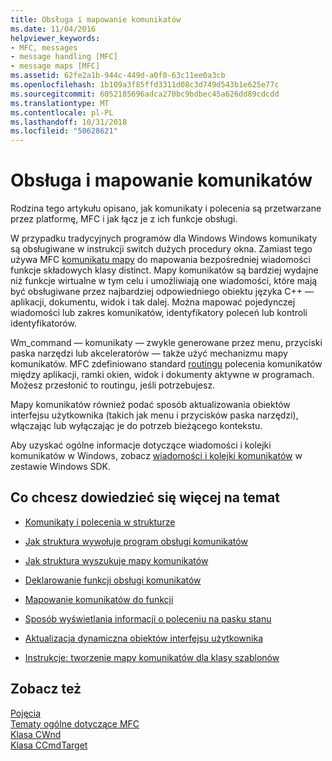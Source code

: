 ```yaml
---
title: Obsługa i mapowanie komunikatów
ms.date: 11/04/2016
helpviewer_keywords:
- MFC, messages
- message handling [MFC]
- message maps [MFC]
ms.assetid: 62fe2a1b-944c-449d-a0f0-63c11ee0a3cb
ms.openlocfilehash: 1b109a3f85ffd3311d08c3d749d543b1e625e77c
ms.sourcegitcommit: 6052185696adca270bc9bdbec45a626dd89cdcdd
ms.translationtype: MT
ms.contentlocale: pl-PL
ms.lasthandoff: 10/31/2018
ms.locfileid: "50628621"
---
```

# <a name="message-handling-and-mapping"></a>Obsługa i mapowanie komunikatów

Rodzina tego artykułu opisano, jak komunikaty i polecenia są przetwarzane przez platformę, MFC i jak łącz je z ich funkcje obsługi.

W przypadku tradycyjnych programów dla Windows Windows komunikaty są obsługiwane w instrukcji switch dużych procedury okna. Zamiast tego używa MFC [komunikatu mapy](../mfc/message-categories.md) do mapowania bezpośredniej wiadomości funkcje składowych klasy distinct. Mapy komunikatów są bardziej wydajne niż funkcje wirtualne w tym celu i umożliwiają one wiadomości, które mają być obsługiwane przez najbardziej odpowiedniego obiektu języka C++ — aplikacji, dokumentu, widok i tak dalej. Można mapować pojedynczej wiadomości lub zakres komunikatów, identyfikatory poleceń lub kontroli identyfikatorów.

Wm_command — komunikaty — zwykle generowane przez menu, przyciski paska narzędzi lub akceleratorów — także użyć mechanizmu mapy komunikatów. MFC zdefiniowano standard [routingu](../mfc/command-routing.md) polecenia komunikatów między aplikacji, ramki okien, widok i dokumenty aktywne w programach. Możesz przesłonić to routingu, jeśli potrzebujesz.

Mapy komunikatów również podać sposób aktualizowania obiektów interfejsu użytkownika (takich jak menu i przycisków paska narzędzi), włączając lub wyłączając je do potrzeb bieżącego kontekstu.

Aby uzyskać ogólne informacje dotyczące wiadomości i kolejki komunikatów w Windows, zobacz [wiadomości i kolejki komunikatów](https://msdn.microsoft.com/library/windows/desktop/ms632590) w zestawie Windows SDK.

## <a name="what-do-you-want-to-know-more-about"></a>Co chcesz dowiedzieć się więcej na temat

- [Komunikaty i polecenia w strukturze](../mfc/messages-and-commands-in-the-framework.md)

- [Jak struktura wywołuje program obsługi komunikatów](../mfc/how-the-framework-calls-a-handler.md)

- [Jak struktura wyszukuje mapy komunikatów](../mfc/how-the-framework-searches-message-maps.md)

- [Deklarowanie funkcji obsługi komunikatów](../mfc/declaring-message-handler-functions.md)

- [Mapowanie komunikatów do funkcji](../mfc/reference/mapping-messages-to-functions.md)

- [Sposób wyświetlania informacji o poleceniu na pasku stanu](../mfc/how-to-display-command-information-in-the-status-bar.md)

- [Aktualizacja dynamiczna obiektów interfejsu użytkownika](../mfc/how-to-update-user-interface-objects.md)

- [Instrukcje: tworzenie mapy komunikatów dla klasy szablonów](../mfc/how-to-create-a-message-map-for-a-template-class.md)

## <a name="see-also"></a>Zobacz też

[Pojęcia](../mfc/mfc-concepts.md)<br/>
[Tematy ogólne dotyczące MFC](../mfc/general-mfc-topics.md)<br/>
[Klasa CWnd](../mfc/reference/cwnd-class.md)<br/>
[Klasa CCmdTarget](../mfc/reference/ccmdtarget-class.md)
